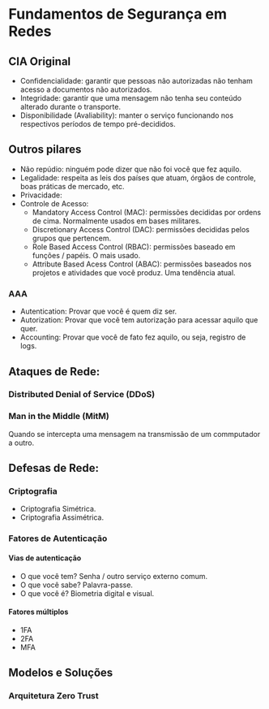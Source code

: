 # Fundamentos de Segurança em Redes

##  CIA Original
- Confidencialidade: garantir que pessoas não autorizadas não tenham acesso a documentos não autorizados.
- Integridade: garantir que uma mensagem não tenha seu conteúdo alterado durante o transporte.
- Disponibilidade (Avaliability): manter o serviço funcionando nos respectivos períodos de tempo pré-decididos.

## Outros pilares
- Não repúdio: ninguém pode dizer que não foi você que fez aquilo.
- Legalidade: respeita as leis dos países que atuam, órgãos de controle, boas práticas de mercado, etc.
- Privacidade: 
- Controle de Acesso:
    - Mandatory Access Control (MAC): permissões decididas por ordens de cima. Normalmente usados em bases militares.
    - Discretionary Access Control (DAC): permissões decididas pelos grupos que pertencem.
    - Role Based Access Control (RBAC): permissões baseado em funções / papéis. O mais usado.
    - Attribute Based Acess Control (ABAC): permissões baseados nos projetos e atividades que você produz. Uma tendência atual.

### AAA
- Autentication: Provar que você é quem diz ser.
- Autorization: Provar que você tem autorização para acessar aquilo que quer.
- Accounting: Provar que você de fato fez aquilo, ou seja, registro de logs.

## Ataques de Rede:
### Distributed Denial of Service (DDoS)

### Man in the Middle (MitM)
Quando se intercepta uma mensagem na transmissão de um commputador a outro.

## Defesas de Rede:
### Criptografia
- Criptografia Simétrica.
- Criptografia Assimétrica.

### Fatores de Autenticação
#### Vias de autenticação
- O que você tem? Senha / outro serviço externo comum.
- O que você sabe? Palavra-passe.
- O que você é? Biometria digital e visual.

#### Fatores múltiplos
- 1FA
- 2FA
- MFA

## Modelos e Soluções

### Arquitetura Zero Trust

